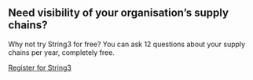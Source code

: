 <h2>Need visibility of your organisation’s supply chains?</h2>
<p>Why not try String3 for free? You can ask 12 questions about your supply chains per year, completely free.</p>
<p class="button"><a href="https://app.getstring3.com/account/register/">Register for String3</a></p>
